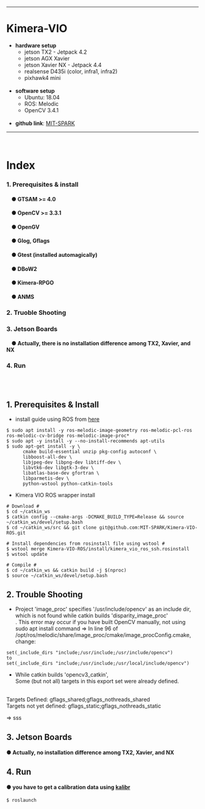 ***
# Kimera-VIO
+ **hardware setup**
    + jetson TX2 - Jetpack 4.2
    + jetson AGX Xavier
    + jetson Xavier NX - Jetpack 4.4
    + realsense D435i (color, infra1, infra2)
    + pixhawk4 mini
    <br>
+ **software setup**
    + Ubuntu: 18.04 
    + ROS: Melodic 
    + OpenCV 3.4.1
    <br>
+ **github link**: [MIT-SPARK](https://github.com/MIT-SPARK/Kimera-VIO-ROS)
***
<br>




# Index
### 1. Prerequisites & install
####    &nbsp;&nbsp;&nbsp;&nbsp;● GTSAM >= 4.0
####    &nbsp;&nbsp;&nbsp;&nbsp;● OpenCV >= 3.3.1
####    &nbsp;&nbsp;&nbsp;&nbsp;● OpenGV
####    &nbsp;&nbsp;&nbsp;&nbsp;● Glog, Gflags
####    &nbsp;&nbsp;&nbsp;&nbsp;● Gtest (installed automagically)
####    &nbsp;&nbsp;&nbsp;&nbsp;● DBoW2
####    &nbsp;&nbsp;&nbsp;&nbsp;● Kimera-RPGO
####    &nbsp;&nbsp;&nbsp;&nbsp;● ANMS
### 2. Truoble Shooting
### 3. Jetson Boards
####    &nbsp;&nbsp;&nbsp;&nbsp;● Actually, there is no installation difference among TX2, Xavier, and NX
### 4. Run
<br><br>

## 1. Prerequisites & Install
+ install guide using ROS from [here](https://github.com/MIT-SPARK/Kimera-VIO-ROS#1-installation)
```
$ sudo apt install -y ros-melodic-image-geometry ros-melodic-pcl-ros ros-melodic-cv-bridge ros-melodic-image-proc*
$ sudo apt -y install -y --no-install-recommends apt-utils
$ sudo apt-get install -y \
      cmake build-essential unzip pkg-config autoconf \
      libboost-all-dev \
      libjpeg-dev libpng-dev libtiff-dev \
      libvtk6-dev libgtk-3-dev \
      libatlas-base-dev gfortran \
      libparmetis-dev \
      python-wstool python-catkin-tools
```
+ Kimera VIO ROS wrapper install
```
# Download #
$ cd ~/catkin_ws
$ catkin config --cmake-args -DCMAKE_BUILD_TYPE=Release && source ~/catkin_ws/devel/setup.bash
$ cd ~/catkin_ws/src && git clone git@github.com:MIT-SPARK/Kimera-VIO-ROS.git

# Install dependencies from rosinstall file using wstool #
$ wstool merge Kimera-VIO-ROS/install/kimera_vio_ros_ssh.rosinstall
$ wstool update

# Compile #
$ cd ~/catkin_ws && catkin build -j $(nproc)
$ source ~/catkin_ws/devel/setup.bash
```
## 2. Trouble Shooting
+ Project 'image_proc' specifies '/usr/include/opencv' as an include dir,
  which is not found while catkin builds 'disparity_image_proc' <br>. This error may occur if you have built OpenCV manually, not using sudo apt install command
=> In line 96 of /opt/ros/melodic/share/image_proc/cmake/image_procConfig.cmake, change:
```
set(_include_dirs "include;/usr/include;/usr/include/opencv")
to
set(_include_dirs "include;/usr/include;/usr/local/include/opencv")
```
+ While catkin builds 'opencv3_catkin', <br> 
Some (but not all) targets in this export set were already defined.<br>
<br>
  Targets Defined: gflags_shared;gflags_nothreads_shared<br>
  Targets not yet defined: gflags_static;gflags_nothreads_static<br>

=> sss


## 3. Jetson Boards
#### ● Actually, no installation difference among TX2, Xavier, and NX

## 4. Run
#### ● you have to get a calibration data using [kalibr](https://github.com/zinuok/kalibr)
```
$ roslaunch
```

